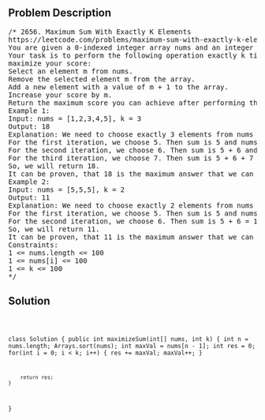 <!--
<style>
  body { font-family: Arial, sans-serif; }
  .container { max-width: 100%; margin: 0 auto; padding: 10px; }
  .comment-block { max-width: 30%; background-color: #f9f9f9; padding: 10px; border-left: 5px solid #ccc; overflow-wrap: break-word; white-space: pre-wrap; }
  .code-block { background-color: #f4f4f4; padding: 10px; border: 1px solid #ddd; overflow-wrap: break-word; white-space: pre-wrap; }
</style>
-->

<div class='container'>
<h2>Problem Description</h2>
<div class='comment-block'>
<pre>
/* 2656. Maximum Sum With Exactly K Elements
https://leetcode.com/problems/maximum-sum-with-exactly-k-elements/description/
You are given a 0-indexed integer array nums and an integer k.
Your task is to perform the following operation exactly k times in order to
maximize your score:
Select an element m from nums.
Remove the selected element m from the array.
Add a new element with a value of m + 1 to the array.
Increase your score by m.
Return the maximum score you can achieve after performing the operation exactly k times.
Example 1:
Input: nums = [1,2,3,4,5], k = 3
Output: 18
Explanation: We need to choose exactly 3 elements from nums to maximize the sum.
For the first iteration, we choose 5. Then sum is 5 and nums = [1,2,3,4,6]
For the second iteration, we choose 6. Then sum is 5 + 6 and nums = [1,2,3,4,7]
For the third iteration, we choose 7. Then sum is 5 + 6 + 7 = 18 and nums = [1,2,3,4,8]
So, we will return 18.
It can be proven, that 18 is the maximum answer that we can achieve.
Example 2:
Input: nums = [5,5,5], k = 2
Output: 11
Explanation: We need to choose exactly 2 elements from nums to maximize the sum.
For the first iteration, we choose 5. Then sum is 5 and nums = [5,5,6]
For the second iteration, we choose 6. Then sum is 5 + 6 = 11 and nums = [5,5,7]
So, we will return 11.
It can be proven, that 11 is the maximum answer that we can achieve.
Constraints:
1 <= nums.length <= 100
1 <= nums[i] <= 100
1 <= k <= 100
*/
</pre>
</div>

<h2>Solution</h2>
<div class='code-block'>
<pre><code class='language-java'>

class Solution {
    public int maximizeSum(int[] nums, int k) {
        int n = nums.length;
        Arrays.sort(nums);
        int maxVal = nums[n - 1];
        int res = 0;
        for(int i = 0; i < k; i++) {
            res += maxVal;
            maxVal++;
        }

        return res;
    }
}</code></pre>
</div>
</div>
